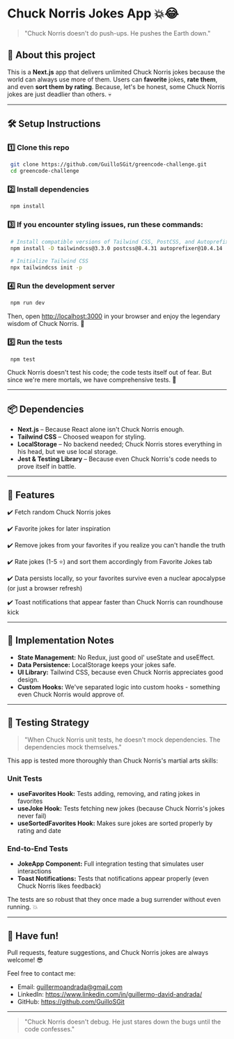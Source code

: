 # Chuck Norris Jokes App 💥😂

> "Chuck Norris doesn't do push-ups. He pushes the Earth down."

## 🚀 About this project
This is a **Next.js** app that delivers unlimited Chuck Norris jokes because the world can always use more of them. Users can **favorite** jokes, **rate them**, and even **sort them by rating**. Because, let's be honest, some Chuck Norris jokes are just deadlier than others. 💀

---

## 🛠 Setup Instructions

### 1️⃣ Clone this repo
```sh
 git clone https://github.com/GuilloSGit/greencode-challenge.git
 cd greencode-challenge
```

### 2️⃣ Install dependencies
```sh
 npm install
```

### 3️⃣ If you encounter styling issues, run these commands:
```sh
 # Install compatible versions of Tailwind CSS, PostCSS, and Autoprefixer
 npm install -D tailwindcss@3.3.0 postcss@8.4.31 autoprefixer@10.4.14
 
 # Initialize Tailwind CSS
 npx tailwindcss init -p
```

### 4️⃣ Run the development server
```sh
 npm run dev
```
Then, open [http://localhost:3000](http://localhost:3000) in your browser and enjoy the legendary wisdom of Chuck Norris. 🥋

### 5️⃣ Run the tests
```sh
 npm test
```
Chuck Norris doesn't test his code; the code tests itself out of fear. But since we're mere mortals, we have comprehensive tests. 💪

---

## 📦 Dependencies
- **Next.js** – Because React alone isn't Chuck Norris enough.
- **Tailwind CSS** – Choosed weapon for styling.
- **LocalStorage** – No backend needed; Chuck Norris stores everything in his head, but we use local storage.
- **Jest & Testing Library** – Because even Chuck Norris's code needs to prove itself in battle.

---

## 🎯 Features
✔️ Fetch random Chuck Norris jokes

✔️ Favorite jokes for later inspiration

✔️ Remove jokes from your favorites if you realize you can't handle the truth

✔️ Rate jokes (1-5 ⭐) and sort them accordingly from Favorite Jokes tab

✔️ Data persists locally, so your favorites survive even a nuclear apocalypse (or just a browser refresh)

✔️ Toast notifications that appear faster than Chuck Norris can roundhouse kick

---

## 📝 Implementation Notes
- **State Management:** No Redux, just good ol' useState and useEffect.
- **Data Persistence:** LocalStorage keeps your jokes safe.
- **UI Library:** Tailwind CSS, because even Chuck Norris appreciates good design.
- **Custom Hooks:** We've separated logic into custom hooks - something even Chuck Norris would approve of.

---

## 🧪 Testing Strategy
> "When Chuck Norris unit tests, he doesn't mock dependencies. The dependencies mock themselves."

This app is tested more thoroughly than Chuck Norris's martial arts skills:

### Unit Tests
- **useFavorites Hook:** Tests adding, removing, and rating jokes in favorites
- **useJoke Hook:** Tests fetching new jokes (because Chuck Norris's jokes never fail)
- **useSortedFavorites Hook:** Makes sure jokes are sorted properly by rating and date

### End-to-End Tests
- **JokeApp Component:** Full integration testing that simulates user interactions
- **Toast Notifications:** Tests that notifications appear properly (even Chuck Norris likes feedback)

The tests are so robust that they once made a bug surrender without even running. 💥

---

## 🎉 Have fun!
Pull requests, feature suggestions, and Chuck Norris jokes are always welcome! 😎

Feel free to contact me:

- Email: guillermoandrada@gmail.com
- LinkedIn: https://www.linkedin.com/in/guillermo-david-andrada/
- GitHub: https://github.com/GuilloSGit

---

> "Chuck Norris doesn't debug. He just stares down the bugs until the code confesses."
